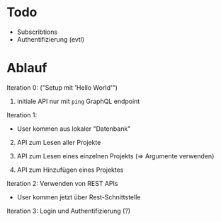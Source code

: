 # Todo

- Subscribtions
- Authentifizierung (evtl)

# Ablauf

Iteration 0: ("Setup mit 'Hello World'")

1. initiale API nur mit `ping` GraphQL endpoint

Iteration 1:

- User kommen aus lokaler "Datenbank"

2. API zum Lesen aller Projekte
3. API zum Lesen eines einzelnen Projekts (=> Argumente verwenden)

4. API zum Hinzufügen eines Projektes

Iteration 2: Verwenden von REST APIs

- User kommen jetzt über Rest-Schnittstelle

Iteration 3: Login und Authentifizierung (?)
